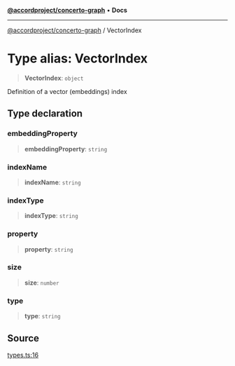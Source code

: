 [**@accordproject/concerto-graph**](../README.md) • **Docs**

***

[@accordproject/concerto-graph](../README.md) / VectorIndex

# Type alias: VectorIndex

> **VectorIndex**: `object`

Definition of a vector (embeddings) index

## Type declaration

### embeddingProperty

> **embeddingProperty**: `string`

### indexName

> **indexName**: `string`

### indexType

> **indexType**: `string`

### property

> **property**: `string`

### size

> **size**: `number`

### type

> **type**: `string`

## Source

[types.ts:16](https://github.com/accordproject/lab-concerto-graph/blob/c86669a10a27298cd56667820f64e9064b866591/src/types.ts#L16)
